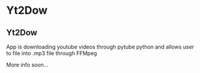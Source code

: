 # Yt2Dow

<h2>Yt2Dow</h2>
<p>App is downloading youtube videos through pytube python and allows user to file into .mp3 file through FFMpeg</p>
<p>More info soon...</p>
